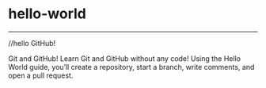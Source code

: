 # hello-world
--------------
//hello GitHub!


Git and GitHub!
Learn Git and GitHub without any code!
Using the Hello World guide, you’ll create a repository, start a branch, write comments, and open a pull request.

